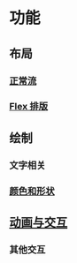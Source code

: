 # 功能

## 布局

### [正常流](功能-正常流.md)

### [Flex 排版](功能-Flex排版.md)

## 绘制

### 文字相关

### [颜色和形状](功能-颜色和形状.md)

## [动画与交互](功能-动画与交互.md)

### 其他交互
